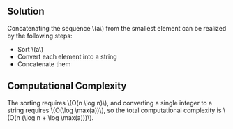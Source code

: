 ## Solution
Concatenating the sequence \\(a\\) from the smallest element can be realized by the following steps:

- Sort \\(a\\)
- Convert each element into a string
- Concatenate them

## Computational Complexity
The sorting requires \\(O(n \log n)\\), and converting a single integer to a string requires \\(O(\log \max(a))\\), so the total computational complexity is \\(O(n (\log n + \log \max(a)))\\).

